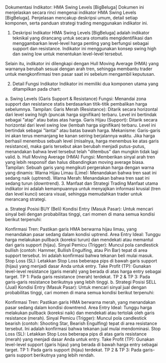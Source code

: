 Dokumentasi Indikator: HMA Swing Levels [BigBeluga]
Dokumen ini menjelaskan secara rinci mengenai indikator HMA Swing Levels [BigBeluga]. Penjelasan mencakup deskripsi umum, detail setiap komponen, serta panduan strategi trading menggunakan indikator ini.

1. Deskripsi Indikator
HMA Swing Levels [BigBeluga] adalah indikator teknikal yang dirancang untuk secara otomatis mengidentifikasi dan menggambarkan level-level harga penting yang berfungsi sebagai support dan resistance. Indikator ini menggunakan konsep swing high dan swing low untuk menentukan level-level tersebut.

Selain itu, indikator ini dilengkapi dengan Hull Moving Average (HMA) yang warnanya berubah sesuai dengan arah tren, sehingga membantu trader untuk mengkonfirmasi tren pasar saat ini sebelum mengambil keputusan.

2. Detail Fungsi Indikator
Indikator ini memiliki dua komponen utama yang ditampilkan pada chart:

a. Swing Levels (Garis Support & Resistance)
Fungsi: Menandai zona support dan resistance statis berdasarkan titik-titik pembalikan harga sebelumnya.
Tampilan:
Garis Merah (Resistance): Ditarik secara horizontal dari level swing high (puncak harga signifikan) terbaru. Level ini bertindak sebagai "atap" atau batas atas harga.
Garis Hijau (Support): Ditarik secara horizontal dari level swing low (lembah harga signifikan) terbaru. Level ini bertindak sebagai "lantai" atau batas bawah harga.
Mekanisme: Garis-garis ini akan terus memanjang ke kanan seiring berjalannya waktu. Jika harga berhasil menembus sebuah level (misalnya, harga menembus ke atas garis resistance), maka garis tersebut akan berubah menjadi putus-putus, menandakan bahwa level tersebut telah "ditembus" dan mungkin tidak lagi valid.
b. Hull Moving Average (HMA)
Fungsi: Memberikan sinyal arah tren yang lebih responsif dan halus dibandingkan moving average biasa.
Tampilan: Sebuah garis yang mengikuti pergerakan harga dengan warna yang dinamis:
Warna Hijau Limau (Lime): Menandakan bahwa tren saat ini sedang naik (uptrend).
Warna Merah: Menandakan bahwa tren saat ini sedang turun (downtrend).
3. Manfaat dan Strategi Trading
Manfaat utama indikator ini adalah kemampuannya untuk menyajikan informasi krusial (tren dan level kunci) secara visual, sehingga memudahkan trader untuk merancang strategi.

a. Strategi Posisi BUY (Beli)
Kondisi Entry (Masuk Pasar):
Untuk mencari sinyal beli dengan probabilitas tinggi, cari momen di mana semua kondisi berikut terpenuhi:

Konfirmasi Tren: Pastikan garis HMA berwarna hijau limau, yang menandakan pasar sedang dalam kondisi uptrend.
Area Entry Ideal: Tunggu harga melakukan pullback (koreksi turun) dan mendekati atau memantul dari garis support (hijau).
Sinyal Pemicu (Trigger): Muncul pola candlestick bullish (contoh: Hammer, Bullish Engulfing, atau Pin Bar) tepat di area support tersebut. Ini adalah konfirmasi bahwa tekanan beli mulai masuk.
Stop Loss (SL):
Letakkan Stop Loss beberapa pips di bawah garis support (hijau) yang menjadi dasar Anda untuk entry.
Take Profit (TP):
Gunakan level-level resistance (garis merah) yang berada di atas harga entry sebagai target.
TP 1: Pada garis resistance (merah) terdekat.
TP 2 & TP 3: Pada garis-garis resistance berikutnya yang lebih tinggi.
b. Strategi Posisi SELL (Jual)
Kondisi Entry (Masuk Pasar):
Untuk mencari sinyal jual dengan probabilitas tinggi, cari momen di mana semua kondisi berikut terpenuhi:

Konfirmasi Tren: Pastikan garis HMA berwarna merah, yang menandakan pasar sedang dalam kondisi downtrend.
Area Entry Ideal: Tunggu harga melakukan pullback (koreksi naik) dan mendekati atau tertolak oleh garis resistance (merah).
Sinyal Pemicu (Trigger): Muncul pola candlestick bearish (contoh: Shooting Star, Bearish Engulfing) tepat di area resistance tersebut. Ini adalah konfirmasi bahwa tekanan jual mulai mendominasi.
Stop Loss (SL):
Letakkan Stop Loss beberapa pips di atas garis resistance (merah) yang menjadi dasar Anda untuk entry.
Take Profit (TP):
Gunakan level-level support (garis hijau) yang berada di bawah harga entry sebagai target.
TP 1: Pada garis support (hijau) terdekat.
TP 2 & TP 3: Pada garis-garis support berikutnya yang lebih rendah.